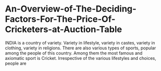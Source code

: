 # An-Overview-of-The-Deciding-Factors-For-The-Price-Of-Cricketers-at-Auction-Table
INDIA is a country of variety. Variety in lifestyle, variety in castes, variety in clothing, variety in  religions. There are also various types of sports, popular among the people of this country. Among  them the most famous and axiomatic sport is Cricket. Irrespective of the various lifestyles and  choices, people are
